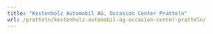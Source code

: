 ```yaml
---
title: "Kestenholz Automobil AG, Occasion Center Pratteln"
url: /pratteln/kestenholz-automobil-ag-occasion-center-pratteln/
---
```

